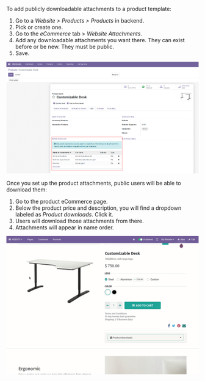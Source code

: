 To add publicly downloadable attachments to a product template:

1.  Go to a *Website \> Products \> Products* in backend.
2.  Pick or create one.
3.  Go to the *eCommerce* tab \> *Website Attachments*.
4.  Add any downloadable attachments you want there. They can exist
    before or be new. They must be public.
5.  Save.

![](../static/description/backend-product.png)

Once you set up the product attachments, public users will be able to
download them:

1.  Go to the product eCommerce page.
2.  Below the product price and description, you will find a dropdown
    labeled as *Product downloads*. Click it.
3.  Users will download those attachments from there.
4.  Attachments will appear in name order.

![](../static/description/frontend-download.gif)
